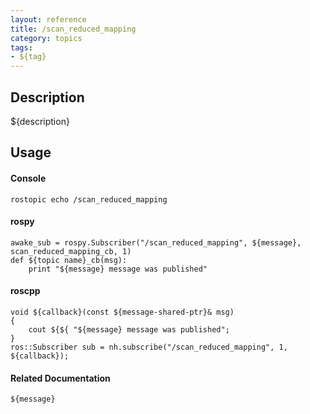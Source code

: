 ```yaml
---
layout: reference
title: /scan_reduced_mapping
category: topics
tags: 
- ${tag}
---
```


## Description
${description}

## Usage
#### Console
```
rostopic echo /scan_reduced_mapping
```

#### rospy
```
awake_sub = rospy.Subscriber("/scan_reduced_mapping", ${message}, scan_reduced_mapping_cb, 1)
def ${topic name}_cb(msg):
    print "${message} message was published"
```

#### roscpp
```
void ${callback}(const ${message-shared-ptr}& msg)
{
    cout ${${ "${message} message was published";
}
ros::Subscriber sub = nh.subscribe("/scan_reduced_mapping", 1, ${callback});
```

#### Related Documentation
``${message}``  